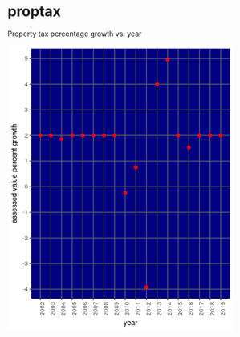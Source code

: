 # proptax
Property tax percentage growth vs. year

![alt text](https://github.com/aaronferrucci/proptax/blob/master/assessment.percent.growth.png "PNG image")


